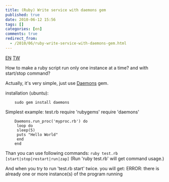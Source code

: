 ```yaml
---
title: (Ruby) Write service with daemons gem
published: true
date: 2010-06-12 15:56
tags: []
categories: [en]
comments: true
redirect_from:
  - /2010/06/ruby-write-service-with-daemons-gem.html
---
```


<a href="{% link _posts/2010-06-12-ruby-write-service-with-daemons-gem-en.md %}" class="lang-btn lang-current">EN</a>
<a href="{% link _posts/2010-06-12-ruby-write-service-with-daemons-gem.md %}" class="lang-btn">TW</a>


How to make a ruby script run only one instance at a time? and with start/stop command?

Actually, it's very simple, just use [Daemons][1] gem.

installation (ubuntu):

		sudo gem install daemons

Simplest example: test.rb
		require 'rubygems'
		require 'daemons'

		Daemons.run_proc('myproc.rb') do
		 loop do
		 sleep(5)
		 puts "Hello World"
		 end
		end

Than you can use following commands:
``ruby test.rb [start|stop|restart|run|zap]``
(Run 'ruby test.rb' will get command usage.)

And when you try to run 'test.rb start' twice. you will get:
		ERROR: there is already one or more instance(s) of the program running


[1]: http://daemons.rubyforge.org/
